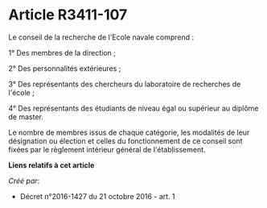 # Article R3411-107

Le conseil de la recherche de l'Ecole navale comprend : 

1° Des membres de la direction ; 

2° Des personnalités extérieures ; 

3° Des représentants des chercheurs du laboratoire de recherches de l'école ; 

4° Des représentants des étudiants de niveau égal ou supérieur au diplôme de master. 

Le nombre de membres issus de chaque catégorie, les modalités de leur désignation ou élection et celles du fonctionnement de
ce conseil sont fixées par le règlement intérieur général de l'établissement.

**Liens relatifs à cet article**

_Créé par_:

  - Décret n°2016-1427 du 21 octobre 2016 - art. 1
